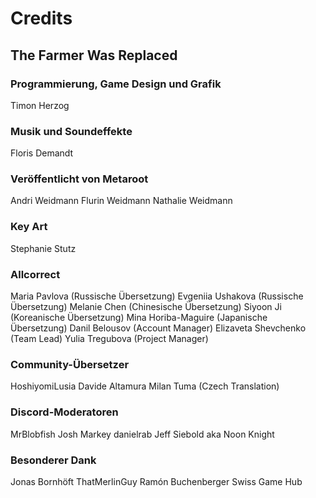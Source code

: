 # Credits

## The Farmer Was Replaced

### Programmierung, Game Design und Grafik
Timon Herzog

### Musik und Soundeffekte
Floris Demandt

### Veröffentlicht von Metaroot
Andri Weidmann
Flurin Weidmann
Nathalie Weidmann

### Key Art
Stephanie Stutz

### Allcorrect
Maria Pavlova (Russische Übersetzung)
Evgeniia Ushakova (Russische Übersetzung)
Melanie Chen (Chinesische Übersetzung)
Siyoon Ji (Koreanische Übersetzung)
Mina Horiba-Maguire (Japanische Übersetzung)
Danil Belousov (Account Manager)
Elizaveta Shevchenko (Team Lead)
Yulia Tregubova (Project Manager)

### Community-Übersetzer
HoshiyomiLusia
Davide Altamura
Milan Tuma (Czech Translation)

### Discord-Moderatoren
MrBlobfish
Josh Markey
danielrab
Jeff Siebold aka Noon Knight

### Besonderer Dank
Jonas Bornhöft
ThatMerlinGuy
Ramón Buchenberger
Swiss Game Hub